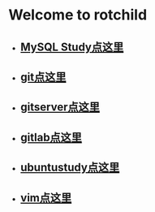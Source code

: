 # Welcome to rotchild

 * ## [MySQL Study点这里](./DATABASE_MySQL.md)<br/>
 * ## [git点这里](./git的使用.md)<br/>
 * ## [gitserver点这里](./gitserver.md)<br/>
 * ## [gitlab点这里](./Gitlab.md)<br/>
 * ## [ubuntustudy点这里](./ubuntustudy.md)<br/>
 * ## [vim点这里](./vim.md)<br/>
